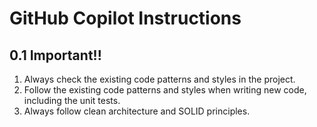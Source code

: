 # GitHub Copilot Instructions

## 0.1 Important!!
1. Always check the existing code patterns and styles in the project.
2. Follow the existing code patterns and styles when writing new code, including the unit tests.
3. Always follow clean architecture and SOLID principles.
